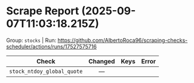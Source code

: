 # Scrape Report (2025-09-07T11:03:18.215Z)

Group: `stocks`  |  Run: https://github.com/AlbertoRoca96/scraping-checks-scheduler/actions/runs/17527575716

| Check | Changed | Keys | Error |
|---|:---:|:--|:--|
| `stock_ntdoy_global_quote` | — |  |  |
